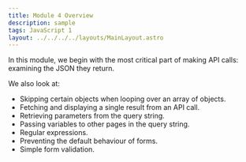```yaml
---
title: Module 4 Overview
description: sample
tags: JavaScript 1
layout: ../../../../layouts/MainLayout.astro
---
```


In this module, we begin with the most critical part of making API calls: examining the JSON they return.

We also look at:

- Skipping certain objects when looping over an array of objects.
- Fetching and displaying a single result from an API call.
- Retrieving parameters from the query string.
- Passing variables to other pages in the query string.
- Regular expressions.
- Preventing the default behaviour of forms.
- Simple form validation.
